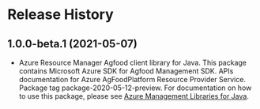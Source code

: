 # Release History

## 1.0.0-beta.1 (2021-05-07)

- Azure Resource Manager Agfood client library for Java. This package contains Microsoft Azure SDK for Agfood Management SDK. APIs documentation for Azure AgFoodPlatform Resource Provider Service. Package tag package-2020-05-12-preview. For documentation on how to use this package, please see [Azure Management Libraries for Java](https://aka.ms/azsdk/java/mgmt).
